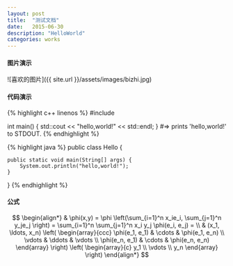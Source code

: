 ```yaml
---
layout: post
title:  "测试文档"
date:   2015-06-30
description: "HelloWorld"
categories: works 
---
```


#### 图片演示
![喜欢的图片]({{ site.url }}/assets/images/bizhi.jpg)

#### 代码演示
{% highlight c++ linenos %}
#include<iostream>

int main()
{
  std::cout << "hello,world!" << std::endl;
}
#=> prints 'hello,world!' to STDOUT.
{% endhighlight %}

{% highlight java %}
public class Hello {

    public static void main(String[] args) {
        System.out.println("hello,world!");
    }

}
{% endhighlight %}

#### 公式
$$
\begin{align*}
  & \phi(x,y) = \phi \left(\sum_{i=1}^n x_ie_i, \sum_{j=1}^n y_je_j \right)
  = \sum_{i=1}^n \sum_{j=1}^n x_i y_j \phi(e_i, e_j) = \\
  & (x_1, \ldots, x_n) \left( \begin{array}{ccc}
      \phi(e_1, e_1) & \cdots & \phi(e_1, e_n) \\
      \vdots & \ddots & \vdots \\
      \phi(e_n, e_1) & \cdots & \phi(e_n, e_n)
    \end{array} \right)
  \left( \begin{array}{c}
      y_1 \\
      \vdots \\
      y_n
    \end{array} \right)
\end{align*}
$$
